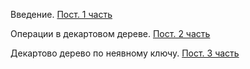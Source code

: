 Введение. [Пост. 1 часть](https://habr.com/ru/post/101818/)

Операции в декартовом дереве. [Пост. 2 часть](https://habr.com/ru/post/102006/)

Декартово дерево по неявному ключу. [Пост. 3 часть](https://habr.com/ru/post/102364/)